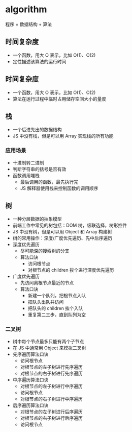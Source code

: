 # algorithm
程序 = 数据结构 + 算法
## 时间复杂度
- 一个函数，用大 O 表示，比如 O(1)、O(2)
- 定性描述该算法的运行时间
## 时间复杂度
- 一个函数，用大 O 表示，比如 O(1)、O(2)
- 算法在运行过程中临时占用储存空间大小的量度
## 栈
- 一个后进先出的数据结构
- JS 中没有栈，但是可以用 Array 实现栈的所有功能
### 应用场景
- 十进制转二进制
- 判断字符串的括号是否有效
- 函数调用堆栈
    - 最后调用的函数，最先执行完
    - JS 解释器使用栈来控制函数的调用顺序
## 树
- 一种分层数据的抽象模型
- 前端工作中常见的树包括：DOM 树，级联选择，树形控件
- JS 中没有树，但是可以用 Object 和 Array 构建树
- 树的常用操作：深度/广度优先遍历、先中后序遍历
- 深度优先遍历
    - 尽可能深的搜索树的分支
    - 算法口诀
        - 访问根节点
        - 对根节点的 children 挨个进行深度优先遍历
- 广度优先遍历
    - 先访问离根节点最近的节点
    - 算法口诀
        - 新建一个队列，把根节点入队
        - 把队头出队并访问
        - 把队头的 children 挨个入队
        - 重复第二三步，直到队列为空
### 二叉树
- 树中每个节点最多只能有两个子节点
- 在 JS 中通常用 Object 来模拟二叉树
- 先序遍历算法口诀
    - 访问根节点
    - 对根节点的左子树进行先序遍历
    - 对根节点的右子树进行先序遍历
- 中序遍历算法口诀
    - 对根节点的左子树进行中序遍历
    - 访问根节点
    - 对根节点的右子树进行中序遍历
- 后序遍历算法口诀
    - 对根节点的左子树进行后序遍历
    - 对根节点的右子树进行后序遍历
    - 访问根节点
